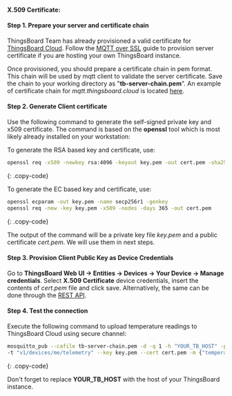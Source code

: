 #### X.509 Certificate:

#### Step 1. Prepare your server and certificate chain

ThingsBoard Team has already provisioned a valid certificate for [ThingsBoard Cloud](https://thingsboard.cloud/signup).
Follow the [MQTT over SSL](/docs/{{docsPrefix}}user-guide/mqtt-over-ssl/) guide to provision server certificate if you are hosting your own ThingsBoard instance.

Once provisioned, you should prepare a certificate chain in pem format. This chain will be used by mqtt client to validate the server certificate.
Save the chain to your working directory as "**tb-server-chain.pem**".
An example of certificate chain for *mqtt.thingsboard.cloud* is located [here](/docs/paas/user-guide/resources/mqtt-over-ssl/tb-server-chain.pem).

#### Step 2. Generate Client certificate

Use the following command to generate the self-signed private key and x509 certificate.
The command is based on the **openssl** tool which is most likely already installed on your workstation:

To generate the RSA based key and certificate, use:

```bash
openssl req -x509 -newkey rsa:4096 -keyout key.pem -out cert.pem -sha256 -days 365 -nodes
```
{: .copy-code}

To generate the EC based key and certificate, use:

```bash
openssl ecparam -out key.pem -name secp256r1 -genkey
openssl req -new -key key.pem -x509 -nodes -days 365 -out cert.pem 
```
{: .copy-code}

The output of the command will be a private key file *key.pem* and a public certificate *cert.pem*.
We will use them in next steps.

#### Step 3. Provision Client Public Key as Device Credentials

Go to **ThingsBoard Web UI -> Entities -> Devices -> Your Device -> Manage credentials**.
Select **X.509 Certificate** device credentials, insert the contents of *cert.pem* file and click save.
Alternatively, the same can be done through the [REST API](/docs/{{docsPrefix}}reference/rest-api/).

#### Step 4. Test the connection

Execute the following command to upload temperature readings to ThingsBoard Cloud using secure channel:

```bash
mosquitto_pub --cafile tb-server-chain.pem -d -q 1 -h "YOUR_TB_HOST" -p "8883" \
-t "v1/devices/me/telemetry" --key key.pem --cert cert.pem -m {"temperature":25}
```
{: .copy-code}

Don't forget to replace **YOUR_TB_HOST** with the host of your ThingsBoard instance.
